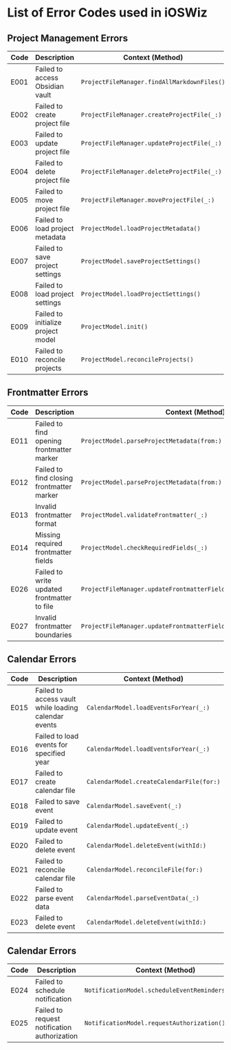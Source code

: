 # List of Error Codes used in iOSWiz

## Project Management Errors

| Code  | Description | Context (Method) |
|-------|-------------|-----------------|
| E001  | Failed to access Obsidian vault | `ProjectFileManager.findAllMarkdownFiles()` |
| E002  | Failed to create project file | `ProjectFileManager.createProjectFile(_:)` |
| E003  | Failed to update project file | `ProjectFileManager.updateProjectFile(_:)` |
| E004  | Failed to delete project file | `ProjectFileManager.deleteProjectFile(_:)` |
| E005  | Failed to move project file | `ProjectFileManager.moveProjectFile(_:)` |
| E006  | Failed to load project metadata | `ProjectModel.loadProjectMetadata()` |
| E007  | Failed to save project settings | `ProjectModel.saveProjectSettings()` |
| E008  | Failed to load project settings | `ProjectModel.loadProjectSettings()` |
| E009  | Failed to initialize project model | `ProjectModel.init()` |
| E010  | Failed to reconcile projects | `ProjectModel.reconcileProjects()` |

## Frontmatter Errors

| Code  | Description | Context (Method) |
|-------|-------------|-----------------|
| E011  | Failed to find opening frontmatter marker | `ProjectModel.parseProjectMetadata(from:)` |
| E012  | Failed to find closing frontmatter marker | `ProjectModel.parseProjectMetadata(from:)` |
| E013  | Invalid frontmatter format | `ProjectModel.validateFrontmatter(_:)` |
| E014  | Missing required frontmatter fields | `ProjectModel.checkRequiredFields(_:)` |
| E026  | Failed to write updated frontmatter to file | `ProjectFileManager.updateFrontmatterField(_:field:value:fileURL:)` |
| E027  | Invalid frontmatter boundaries | `ProjectFileManager.updateFrontmatterField(_:field:value:fileURL:)` |

## Calendar Errors

| Code  | Description | Context (Method) |
|-------|-------------|-----------------|
| E015  | Failed to access vault while loading calendar events | `CalendarModel.loadEventsForYear(_:)` |
| E016  | Failed to load events for specified year | `CalendarModel.loadEventsForYear(_:)` |
| E017  | Failed to create calendar file | `CalendarModel.createCalendarFile(for:)` |
| E018  | Failed to save event | `CalendarModel.saveEvent(_:)` |
| E019  | Failed to update event | `CalendarModel.updateEvent(_:)` |
| E020  | Failed to delete event | `CalendarModel.deleteEvent(withId:)` |
| E021  | Failed to reconcile calendar file | `CalendarModel.reconcileFile(for:)` |
| E022  | Failed to parse event data | `CalendarModel.parseEventData(_:)` |
| E023  | Failed to delete event | `CalendarModel.deleteEvent(withId:)` |

## Calendar Errors

| Code  | Description | Context (Method) |
|-------|-------------|-----------------|
| E024  | Failed to schedule notification | `NotificationModel.scheduleEventReminders(for:)` |
| E025  | Failed to request notification authorization | `NotificationModel.requestAuthorization()` |

